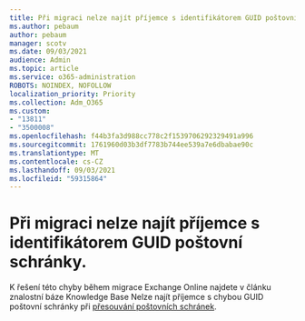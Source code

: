 ```yaml
---
title: Při migraci nelze najít příjemce s identifikátorem GUID poštovní schránky.
ms.author: pebaum
author: pebaum
manager: scotv
ms.date: 09/03/2021
audience: Admin
ms.topic: article
ms.service: o365-administration
ROBOTS: NOINDEX, NOFOLLOW
localization_priority: Priority
ms.collection: Adm_O365
ms.custom:
- "13811"
- "3500008"
ms.openlocfilehash: f44b3fa3d988cc778c2f1539706292329491a996
ms.sourcegitcommit: 1761960d03b3df7783b744ee539a7e6dbabae90c
ms.translationtype: MT
ms.contentlocale: cs-CZ
ms.lasthandoff: 09/03/2021
ms.locfileid: "59315864"
---
```

# <a name="cannot-find-a-recipient-that-has-mailbox-guid-error-during-migration"></a>Při migraci nelze najít příjemce s identifikátorem GUID poštovní schránky.

K řešení této chyby během migrace Exchange Online najdete v článku znalostní báze Knowledge Base Nelze najít příjemce s chybou GUID poštovní schránky při [přesouvání poštovních schránek](https://docs.microsoft.com/exchange/troubleshoot/move-mailboxes/migrationpermanentexception-when-moving-mailboxes).